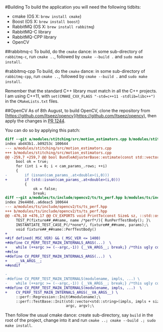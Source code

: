
#Building
To build the application you will need the following tidbits:

* cmake    (OS X: ``brew install cmake``)
* Boost    (OS X: ``brew install boost``)
* RabbitMQ (OS X: ``brew install rabbitmq``)
* RabbitMQ-C library
* RabbitMQ-CPP library
* OpenCV

##rabbitmq-c
To build, do the ``cmake`` dance: in some sub-directory of ``rabbitmq-c``, run ``cmake ..``, followed by ``cmake --build .`` and ``sudo make install``.

#rabbitmq-cpp
To build, do the ``cmake`` dance: in some sub-directory of ``rabbitmq-cpp``, run ``cmake ..``, followed by ``cmake --build .`` and ``sudo make install``.

Remember that the standard C++ library must match in all the C++ projects. I am using C++11, with ``set(CMAKE_CXX_FLAGS "-std=c++11 -stdlib=libc++")`` in the ``CMakeLists.txt`` files.

##OpenCV
As of 8th August, to build OpenCV, clone the repository from [https://github.com/Itseez/opencv](https://github.com/Itseez/opencv), then apply the changes in [PR 1244](https://github.com/Itseez/opencv/pull/1244). 

You can do so by applying this patch:

```patch
diff --git a/modules/stitching/src/motion_estimators.cpp b/modules/stitching/src/motion_estimators.cpp
index abd43b1..b09253c 100644
--- a/modules/stitching/src/motion_estimators.cpp
+++ b/modules/stitching/src/motion_estimators.cpp
@@ -259,7 +259,7 @@ bool BundleAdjusterBase::estimate(const std::vector<ImageFeatures> &features,
     bool ok = true;
     for (int i = 0; i < cam_params_.rows; ++i)
     {
-        if (isnan(cam_params_.at<double>(i,0)))
+        if (std::isnan(cam_params_.at<double>(i,0)))
         {
             ok = false;
             break;
diff --git a/modules/ts/include/opencv2/ts/ts_perf.hpp b/modules/ts/include/opencv2/ts/ts_perf.hpp
index 29e440d..a6deac5 100644
--- a/modules/ts/include/opencv2/ts/ts_perf.hpp
+++ b/modules/ts/include/opencv2/ts/ts_perf.hpp
@@ -476,10 +476,17 @@ CV_EXPORTS void PrintTo(const Size& sz, ::std::ostream* os);
     TEST_P(fixture##_##name, name /*perf*/){ RunPerfTestBody(); }\
     INSTANTIATE_TEST_CASE_P(/*none*/, fixture##_##name, params);\
     void fixture##_##name::PerfTestBody()
+    
+#if defined(_MSC_VER) && (_MSC_VER <= 1400)
+#define CV_PERF_TEST_MAIN_INTERNALS_ARGS(...)  \
+    while (++argc >= (--argc,-1)) {__VA_ARGS__; break;} /*this ugly construction is needed for VS 2005*/
+#else
+#define CV_PERF_TEST_MAIN_INTERNALS_ARGS(...)  \
+    __VA_ARGS__;
+#endif
 
-
-#define CV_PERF_TEST_MAIN_INTERNALS(modulename, impls, ...) \
-    while (++argc >= (--argc,-1)) {__VA_ARGS__; break;} /*this ugly construction is needed for VS 2005*/\
+#define CV_PERF_TEST_MAIN_INTERNALS(modulename, impls, ...)  \
+    CV_PERF_TEST_MAIN_INTERNALS_ARGS(__VA_ARGS__) \
     ::perf::Regression::Init(#modulename);\
     ::perf::TestBase::Init(std::vector<std::string>(impls, impls + sizeof impls / sizeof *impls),\
                            argc, argv);\
```

Then follow the usual cmake dance: create sub-directory, say ``build`` in the root of the project, change into it and run ``cmake ..; cmake --build .; sudo make install``. 
